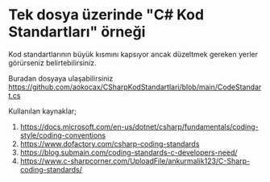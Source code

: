 # Tek dosya üzerinde "C# Kod Standartları" örneği

Kod standartlarının büyük kısmını kapsıyor ancak düzeltmek gereken yerler görürseniz belirtebilirsiniz.

Buradan dosyaya ulaşabilirsiniz https://github.com/aokocax/CSharpKodStandartlari/blob/main/CodeStandart.cs


Kullanılan kaynaklar;
1) https://docs.microsoft.com/en-us/dotnet/csharp/fundamentals/coding-style/coding-conventions
2) https://www.dofactory.com/csharp-coding-standards
3) https://blog.submain.com/coding-standards-c-developers-need/
4) https://www.c-sharpcorner.com/UploadFile/ankurmalik123/C-Sharp-coding-standards/
